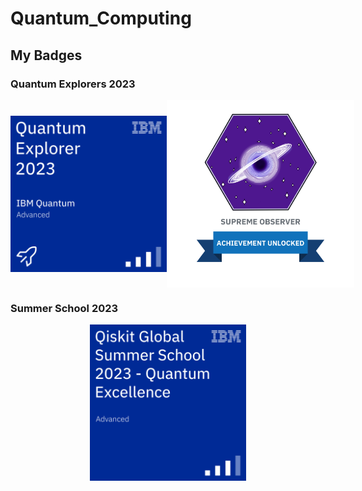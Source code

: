 # Quantum_Computing

## My Badges

### Quantum Explorers 2023
<!-- <div style="display: flex; justify-content: space-around;"> -->
<div style="display: flex; justify-content: space-around; align-items: center;">
    <img src="./_badges/quantum-explorer-2023-advanced.png" width="250">
    <img src="./_badges/badge_quantum_explorers_2023.png" width="300">
</div>

### Summer School 2023
<div style="display: flex; justify-content: space-around;">
    <img src="./_badges/qiskit-global-summer-school-2023-quantum-excellence.png" width="250">
</div>
